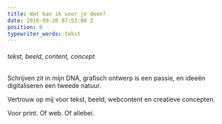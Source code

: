 ```yaml
---
title: Wat kan ik voor je doen?
date: 2016-09-20 07:53:00 Z
position: 0
typewriter_words: tekst
---
```


###### <span id="typed">tekst, beeld, content, concept</span>

Schrijven zit in mijn DNA, grafisch ontwerp is een passie, en ideeën digitaliseren een tweede natuur. 

Vertrouw op mij voor tekst, beeld, webcontent en creatieve concepten. 

Voor print. Of web. Of allebei.